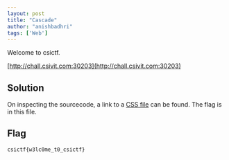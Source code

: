 ```yaml
---
layout: post
title: "Cascade"
author: "anishbadhri"
tags: ['Web']
---
```


Welcome to csictf.

[http://chall.csivit.com:30203](http://chall.csivit.com:30203)

## Solution

On inspecting the sourcecode, a link to a [CSS file](http://chall.csivit.com:30203/static/style.css) can be found. The flag is in this file.

## Flag
```
csictf{w3lc0me_t0_csictf}
```
